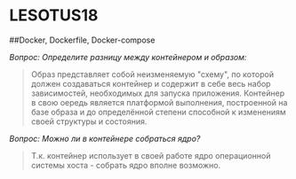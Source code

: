 # LESOTUS18

##Docker, Dockerfile, Docker-compose

_Вопрос: Определите разницу между контейнером и образом:_
> Образ представляет собой неизменяемую "схему", по которой должен создаваться контейнер и содержит в себе весь набор зависимостей, необходимых для запуска приложения.
> Контейнер в свою оередь является платформой выполнения, построенной на базе образа и до определённой степени способной к изменениям своей структуры и состояния.

_Вопрос: Можно ли в контейнере собраться ядро?_
> Т.к. контейнер использует в своей работе ядро операционной системы хоста - собрать ядро вполне возможно.
